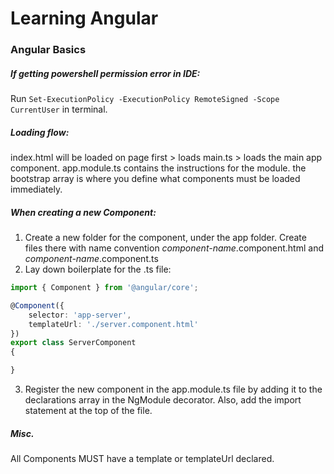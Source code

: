 # Learning Angular

### Angular Basics

##### If getting powershell permission error in IDE:
Run ```Set-ExecutionPolicy -ExecutionPolicy RemoteSigned -Scope CurrentUser``` in terminal.

##### Loading flow:
index.html will be loaded on page first > loads main.ts > loads the main app component. 
app.module.ts contains the instructions for the module. the bootstrap array is where you define what components must be loaded immediately. 

##### When creating a new Component:
1. Create a new folder for the component, under the app folder. Create files there with name convention _component-name_.component.html and _component-name_.component.ts
2. Lay down boilerplate for the .ts file:
```ts
import { Component } from '@angular/core';

@Component({
    selector: 'app-server',
    templateUrl: './server.component.html'
})
export class ServerComponent
{

}
```
3. Register the new component in the app.module.ts file by adding it to the declarations array in the NgModule decorator. Also, add the import statement at the top of the file.

##### Misc.
All Components MUST have a template or templateUrl declared.
